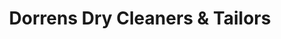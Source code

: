 ---
title: "Dorrens Dry Cleaners & Tailors"
url: /rochester/dorrens-dry-cleaners-and-tailors/
shop: laundry
---